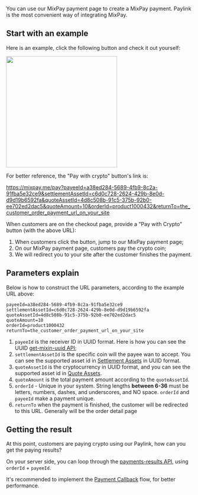

You can use our MixPay payment page to create a MixPay payment. Paylink is the most convenient way of integrating MixPay.

## Start with an example

Here is an example, click the following button and check it out yourself:


<a href="https://mixpay.me/pay?payeeId=a38ed284-5689-4fb9-8c2a-91fba5e32ce9&settlementAssetId=c6d0c728-2624-429b-8e0d-d9d19b6592fa&quoteAssetId=4d8c508b-91c5-375b-92b0-ee702ed2dac5&quoteAmount=10&orderId=product1000432&returnTo=the_customer_order_payment_url_on_your_site">
<img src="https://developers.mixpay.me/images/pay-with-crypto-btn.png" width="300px"}>
</a>


For better reference, the "Pay with crypto" button's link is:

https://mixpay.me/pay?payeeId=a38ed284-5689-4fb9-8c2a-91fba5e32ce9&settlementAssetId=c6d0c728-2624-429b-8e0d-d9d19b6592fa&quoteAssetId=4d8c508b-91c5-375b-92b0-ee702ed2dac5&quoteAmount=10&orderId=product1000432&returnTo=the_customer_order_payment_url_on_your_site


When customers are on the checkout page, provide a "Pay with Crypto" button (with the above URL): 


1. When customers click the button, jump to our MixPay payment page;
2. On our MixPay payment page, customers pay the crypto coin;
3. We will redirect you to your site after the customer finishes the payment.


## Parameters explain

Below is how to construct the URL parameters, according to the example URL above: 

```
payeeId=a38ed284-5689-4fb9-8c2a-91fba5e32ce9
settlementAssetId=c6d0c728-2624-429b-8e0d-d9d19b6592fa
quoteAssetId=4d8c508b-91c5-375b-92b0-ee702ed2dac5
quoteAmount=10
orderId=product1000432
returnTo=the_customer_order_payment_url_on_your_site
```


1. `payeeId` is the receiver ID in UUID format. Here is how you can see the UUID  [get-mixin-uuid API](https://developers.mixpay.me/docs/api/users/get-mixin-uuid);
2. `settlementAssetId` is the specific coin will the payee wan to accept. You can see the supported asset id in [Settlement Assets](https://developers.mixpay.me/docs/api/assets/settlement-assets) in UUID format.
3. `quoteAssetId` is the cryptocurrency in UUID format, and you can see the supported asset id in [Quote Assets](https://developers.mixpay.me/docs/api/assets/quote-assets).
4. `quoteAmount` is the total payment amount according to the `quoteAssetId`.
5. `orderId`   -   Unique in your system. String lengths **between 6-36** must be letters, numbers, dashes, and underscores, and NO space. `orderId` and `payeeId` make a payment unique. 
6. `returnTo` when the payment is finished, the customer will be redirected to this URL. Generally will be the order detail page



## Getting the result

At this point, customers are paying crypto using our Paylink, how can you get the paying results?

On your server side, you can loop through the [payments-results API](https://developers.mixpay.me/api/payments/payments-results), using `orderId` + `payeeId`.

It's recommended to implement the [Payment Callback](https://developers.mixpay.me/api/payments/payment-callback) flow, for better performance.

